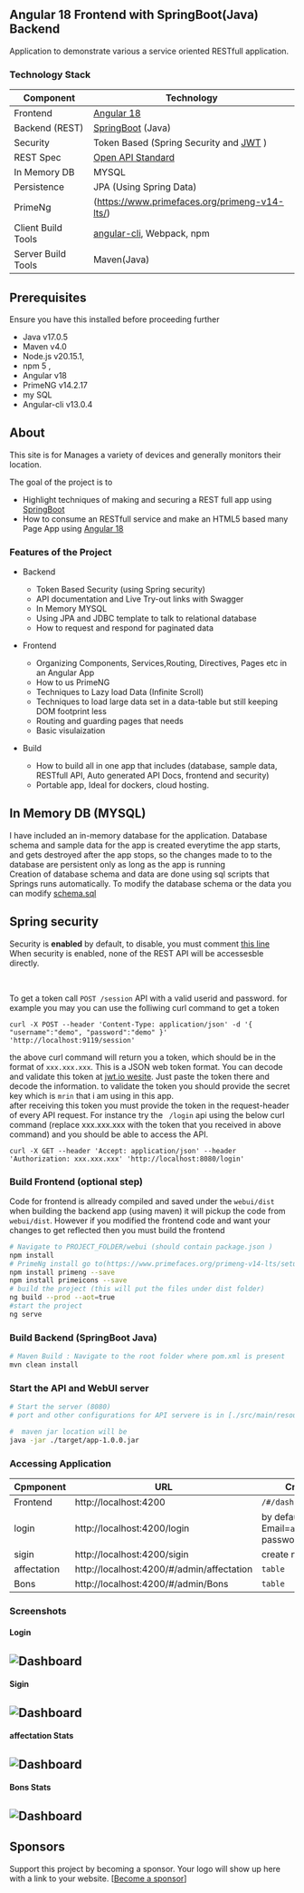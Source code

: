 
## Angular 18 Frontend with SpringBoot(Java) Backend
Application to demonstrate various a service oriented RESTfull application. 

### Technology Stack
Component         | Technology
---               | ---
Frontend          | [Angular 18](https://github.com/angular/angular)
Backend (REST)    | [SpringBoot](https://projects.spring.io/spring-boot) (Java)
Security          | Token Based (Spring Security and [JWT](https://github.com/auth0/java-jwt) )
REST Spec         | [Open API Standard](https://www.openapis.org/) 
In Memory DB      | MYSQL 
Persistence       | JPA (Using Spring Data)
PrimeNg           | (https://www.primefaces.org/primeng-v14-lts/)
Client Build Tools| [angular-cli](https://github.com/angular/angular-cli), Webpack, npm
Server Build Tools| Maven(Java) 
## Prerequisites
Ensure you have this installed before proceeding further
- Java v17.0.5
- Maven v4.0
- Node.js v20.15.1,  
- npm 5 ,   
- Angular v18
- PrimeNG v14.2.17
- my SQL
- Angular-cli v13.0.4

## About
This site is for Manages a variety of devices and generally monitors their location.

The goal of the project is to 
- Highlight techniques of making and securing a REST full app using [SpringBoot](https://projects.spring.io/spring-boot)
- How to consume an RESTfull service and make an HTML5 based many Page App using [Angular 18](https://github.com/angular/angular)

### Features of the Project
* Backend
  * Token Based Security (using Spring security)
  * API documentation and Live Try-out links with Swagger 
  * In Memory MYSQL 
  * Using JPA and JDBC template to talk to relational database
  * How to request and respond for paginated data 

* Frontend
  * Organizing Components, Services,Routing, Directives, Pages etc in an Angular App
  * How to us PrimeNG 
  * Techniques to Lazy load Data (Infinite Scroll)
  * Techniques to load large data set in a data-table but still keeping DOM footprint less
  * Routing and guarding pages that needs 
  * Basic visulaization

* Build
  * How to build all in one app that includes (database, sample data, RESTfull API, Auto generated API Docs, frontend and security)
  * Portable app, Ideal for dockers, cloud hosting.

## In Memory DB (MYSQL)
I have included an in-memory database for the application. Database schema and sample data for the app is created everytime the app starts, and gets destroyed after the app stops, so the changes made to to the database are persistent only as long as the app is running
<br/>
Creation of database schema and data are done using sql scripts that Springs runs automatically. 
To modify the database schema or the data you can modify [schema.sql](https://github.com/OussamaQribis/ApplicationWEB-SpringBoot-Angular18/blob/main/BackEnd_SG_RDT/src/main/resources/application.properties) 

## Spring security
Security is **enabled** by default, to disable, you must comment [this line](https://github.com/OussamaQribis/ApplicationWEB-SpringBoot-Angular18/blob/main/BackEnd_SG_RDT/src/main/java/com/coderdot/configuration/WebSecurityConfiguration.java) <br/>
When security is enabled, none of the REST API will be accessesble directly.

<br/>

To get a token call `POST /session` API with a valid userid and password.
for example you may you can use the folliwing curl command to get a token 
```
curl -X POST --header 'Content-Type: application/json' -d '{ "username":"demo", "password":"demo" }' 'http://localhost:9119/session'
```
the above curl command will return you a token, which should be in the format of `xxx.xxx.xxx`. This is a JSON web token format. 
You can decode and validate this token at [jwt.io wesite](https://jwt.io/). Just paste the token there and decode the information.
to validate the token you should provide the secret key which is `mrin` that i am using in this app.
<br/>
after receiving this token you must provide the token in the request-header of every API request. For instance try the ` /login` api using the below 
curl command (replace xxx.xxx.xxx with the token that you received in above command) and you should be able to access the API.
```
curl -X GET --header 'Accept: application/json' --header 'Authorization: xxx.xxx.xxx' 'http://localhost:8080/login'
``` 

### Build Frontend (optional step)
Code for frontend is allready compiled and saved under the ```webui/dist``` 
when building the backend app (using maven) it will pickup the code from ```webui/dist```. However if you modified the frontend code and want your changes to get reflected then you must build the frontend 
```bash
# Navigate to PROJECT_FOLDER/webui (should contain package.json )
npm install
# PrimeNg install go to(https://www.primefaces.org/primeng-v14-lts/setup)
npm install primeng --save
npm install primeicons --save
# build the project (this will put the files under dist folder)
ng build --prod --aot=true
#start the project
ng serve
```

### Build Backend (SpringBoot Java)
```bash
# Maven Build : Navigate to the root folder where pom.xml is present 
mvn clean install


```

### Start the API and WebUI server
```bash
# Start the server (8080)
# port and other configurations for API servere is in [./src/main/resources/application.properties](/src/main/resources/application.properties) file

#  maven jar location will be 
java -jar ./target/app-1.0.0.jar


```

### Accessing Application
Cpmponent         | URL                                         | Credentials
---               | ---                                         | ---
Frontend          |  http://localhost:4200                      | `/#/dashbord`
login             |  http://localhost:4200/login                |  by default is Email=`admin@gmail.com` password=`123`
sigin             |  http://localhost:4200/sigin                |  create new user
affectation       |  http://localhost:4200/#/admin/affectation  | `table`
Bons              |  http://localhost:4200/#/admin/Bons         | `table`


### Screenshots
#### Login
![Dashboard](/screenshots/login.png?raw=true)
---
#### Sigin
![Dashboard](/screenshots/sigin.png?raw=true)
---
####  affectation Stats
![Dashboard](/screenshots/affectation.png?raw=true)
---
#### Bons Stats
![Dashboard](/screenshots/bons.png?raw=true)
---





## Sponsors

Support this project by becoming a sponsor. Your logo will show up here with a link to your website. [[Become a sponsor](https://opencollective.com/angular-springboot-rest-jwt#sponsor)]
